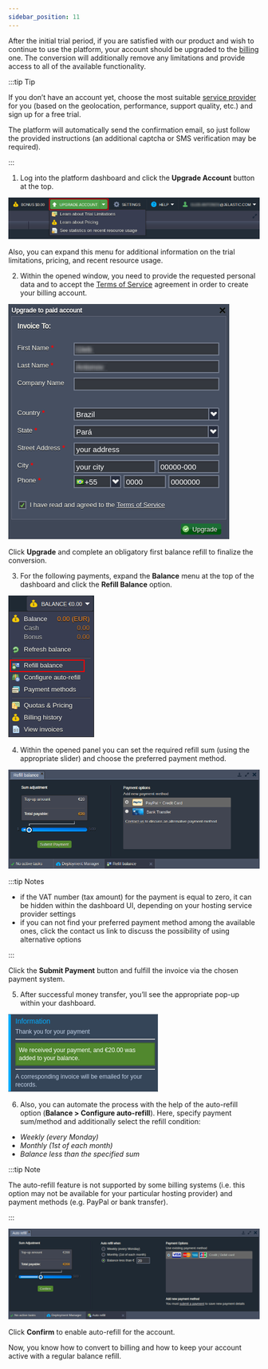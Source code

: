 ```yaml
---
sidebar_position: 11
---
```


After the initial trial period, if you are satisfied with our product and wish to continue to use the platform, your account should be upgraded to the [billing](1) one. The conversion will additionally remove any limitations and provide access to all of the available functionality.

:::tip Tip

If you don’t have an account yet, choose the most suitable [service provider](1) for you (based on the geolocation, performance, support quality, etc.) and sign up for a free trial.

The platform will automatically send the confirmation email, so just follow the provided instructions (an additional captcha or SMS verification may be required).

:::

1. Log into the platform dashboard and click the **Upgrade Account** button at the top.

<div style={{
    display:'flex',
    justifyContent: 'center',
    margin: '0 0 1rem 0'
}}>

![Locale Dropdown](./img/UpgradeRefill%20Account/01-upgrade-account-button.png)

</div>

Also, you can expand this menu for additional information on the trial limitations, pricing, and recent resource usage.

2. Within the opened window, you need to provide the requested personal data and to accept the [Terms of Service](1) agreement in order to create your billing account.

<div style={{
    display:'flex',
    justifyContent: 'center',
    margin: '0 0 1rem 0'
}}>

![Locale Dropdown](./img/UpgradeRefill%20Account/02-upgrade-to-billing-form.png)

</div>

Click **Upgrade** and complete an obligatory first balance refill to finalize the conversion.

3. For the following payments, expand the **Balance** menu at the top of the dashboard and click the **Refill Balance** option.

<div style={{
    display:'flex',
    justifyContent: 'center',
    margin: '0 0 1rem 0'
}}>

![Locale Dropdown](./img/UpgradeRefill%20Account/03-refill-balance-button.png)

</div>

4. Within the opened panel you can set the required refill sum (using the appropriate slider) and choose the preferred payment method.

<div style={{
    display:'flex',
    justifyContent: 'center',
    margin: '0 0 1rem 0'
}}>

![Locale Dropdown](./img/UpgradeRefill%20Account/04-refill-balance-configuration.png)

</div>

:::tip Notes

- if the VAT number (tax amount) for the payment is equal to zero, it can be hidden within the dashboard UI, depending on your hosting service provider settings
- if you can not find your preferred payment method among the available ones, click the contact us link to discuss the possibility of using alternative options

:::

Click the **Submit Payment** button and fulfill the invoice via the chosen payment system.

5. After successful money transfer, you’ll see the appropriate pop-up within your dashboard.

<div style={{
    display:'flex',
    justifyContent: 'center',
    margin: '0 0 1rem 0'
}}>

![Locale Dropdown](./img/UpgradeRefill%20Account/05-successful-payment-notification.png)

</div>

6. Also, you can automate the process with the help of the auto-refill option (**Balance > Configure auto-refill**). Here, specify payment sum/method and additionally select the refill condition:

- *Weekly (every Monday)*
- *Monthly (1st of each month)*
- *Balance less than the specified sum*

:::tip Note

The auto-refill feature is not supported by some billing systems (i.e. this option may not be available for your particular hosting provider) and payment methods (e.g. PayPal or bank transfer).

::: 

<div style={{
    display:'flex',
    justifyContent: 'center',
    margin: '0 0 1rem 0'
}}>

![Locale Dropdown](./img/UpgradeRefill%20Account/06-auto-refill-configuration.png)

</div>

Click **Confirm** to enable auto-refill for the account.

Now, you know how to convert to billing and how to keep your account active with a regular balance refill.

